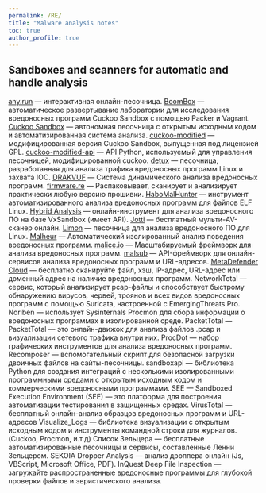 ```yaml
---
permalink: /RE/
title: "Malware analysis notes"
toc: true
author_profile: true
---
```


## Sandboxes and scanners for automatic and handle analysis

[any.run](https://app.any.run/) — интерактивная онлайн-песочница.
[BoomBox](https://github.com/nbeede/BoomBox) — автоматическое развертывание лаборатории для исследования вредоносных программ Cuckoo Sandbox с помощью Packer и Vagrant.
[Cuckoo Sandbox](https://cuckoosandbox.org/) — автономная песочница с открытым исходным кодом и автоматизированная система анализа.
[cuckoo-modified](https://github.com/brad-sp/cuckoo-modified) — модифицированная версия Cuckoo Sandbox, выпущенная под лицензией GPL.
[cuckoo-modified-api](https://github.com/keithjjones/cuckoo-modified-api) — API Python, используемый для управления песочницей, модифицированной cuckoo.
[detux](https://github.com/detuxsandbox/detux/) — песочница, разработанная для анализа трафика вредоносных программ Linux и захвата IOC.
[DRAKVUF](https://github.com/tklengyel/drakvuf) — Система динамического анализа вредоносных программ.
[firmware.re](http://firmware.re/) — Распаковывает, сканирует и анализирует практически любую версию прошивки.
[HaboMalHunter](https://github.com/Tencent/HaboMalHunter) — инструмент автоматизированного анализа вредоносных программ для файлов ELF Linux.
[Hybrid Analysis](https://www.hybrid-analysis.com/) — онлайн-инструмент для анализа вредоносного ПО на базе VxSandbox (имеет API).
[Jotti](https://virusscan.jotti.org/en) — бесплатный мульти-AV-сканер онлайн.
[Limon](https://github.com/monnappa22/Limon) — песочница для анализа вредоносного ПО для Linux.
[Malheur](https://github.com/rieck/malheur) — Автоматический изолированный анализ поведения вредоносных программ.
[malice.io](https://github.com/maliceio/malice) — Масштабируемый фреймворк для анализа вредоносных программ.
[malsub](https://github.com/diogo-fernan/malsub) — API-фреймворк для онлайн-сервисов анализа вредоносных программ и URL-адресов.
[MetaDefender Cloud](https://metadefender.opswat.com/) — бесплатно сканируйте файл, хэш, IP-адрес, URL-адрес или доменный адрес на наличие вредоносных программ.
NetworkTotal — сервис, который анализирует pcap-файлы и способствует быстрому обнаружению вирусов, червей, троянов и всех видов вредоносных программ с помощью Suricata, настроенной с EmergingThreats Pro.
Noriben — использует Sysinternals Procmon для сбора информации о вредоносных программах в изолированной среде.
PacketTotal — PacketTotal — это онлайн-движок для анализа файлов .pcap и визуализации сетевого трафика внутри них.
ProcDot — набор графических инструментов для анализа вредоносных программ.
Recomposer — вспомогательный скрипт для безопасной загрузки двоичных файлов на сайты-песочницы.
sandboxapi — библиотека Python для создания интеграций с несколькими изолированными программными средами с открытым исходным кодом и коммерческими вредоносными программами.
SEE — Sandboxed Execution Environment (SEE) — это платформа для построения автоматизации тестирования в защищенных средах.
VirusTotal — бесплатный онлайн-анализ образцов вредоносных программ и URL-адресов
Visualize_Logs — библиотека визуализации с открытым исходным кодом и инструменты командной строки для журналов. (Cuckoo, Procmon, и.т.д)
Список Зельцера — бесплатные автоматизированные песочницы и сервисы, составленные Ленни Зельцером.
SEKOIA Dropper Analysis — анализ дроппера онлайн (Js, VBScript, Microsoft Office, PDF).
InQuest Deep File Inspection — загружайте распространенные вредоносные программы для глубокой проверки файлов и эвристического анализа.
